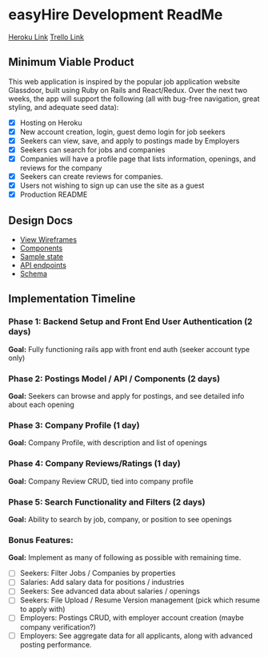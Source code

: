 # easyHire Development ReadMe

[Heroku Link](http://www.easy-hire.me)
[Trello Link](https://trello.com/b/5u81Jng8)

## Minimum Viable Product

This web application is inspired by the popular job application website Glassdoor,
built using Ruby on Rails and React/Redux. Over the next two weeks, the app will
support the following (all with bug-free navigation, great styling, and adequate seed data):

- [x] Hosting on Heroku
- [x] New account creation, login, guest demo login for job seekers
- [x] Seekers can view, save, and apply to postings made by Employers
- [x] Seekers can search for jobs and companies
- [x] Companies will have a profile page that lists information, openings, and reviews for the company
- [x] Seekers can create reviews for companies.
- [x] Users not wishing to sign up can use the site as a guest
- [x] Production README

## Design Docs

- [View Wireframes](docs/wireframes)
- [Components](docs/components)
- [Sample state](docs/sample-state.md)
- [API endpoints](docs/api-endpoints.md)
- [Schema](docs/schema.md)

## Implementation Timeline

### Phase 1: Backend Setup and Front End User Authentication (2 days)
**Goal:** Fully functioning rails app with front end auth (seeker account type only)
### Phase 2: Postings Model / API / Components (2 days)
**Goal:** Seekers can browse and apply for postings, and see detailed info about each opening
### Phase 3: Company Profile (1 day)
**Goal:** Company Profile, with description and list of openings
### Phase 4: Company Reviews/Ratings (1 day)
**Goal:** Company Review CRUD, tied into company profile
### Phase 5: Search Functionality and Filters (2 days)
**Goal:** Ability to search by job, company, or position to see openings
### Bonus Features:
**Goal:** Implement as many of following as possible with remaining time.
- [ ] Seekers: Filter Jobs / Companies by properties
- [ ] Salaries: Add salary data for positions / industries
- [ ] Seekers: See advanced data about salaries / openings
- [ ] Seekers: File Upload / Resume Version management (pick which resume to apply with)
- [ ] Employers: Postings CRUD, with employer account creation (maybe company verification?)
- [ ] Employers: See aggregate data for all applicants, along with advanced posting performance.
